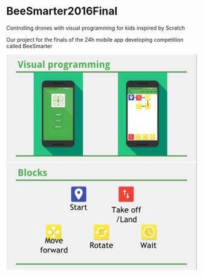 # BeeSmarter2016Final
Controlling drones with visual programming for kids inspired by Scratch

Our project for the finals of the 24h mobile app developing competition called BeeSmarter


![User Interface in Material design](images/design.png?raw=true "User Interface")
![Features](images/features.png?raw=true "Features")
